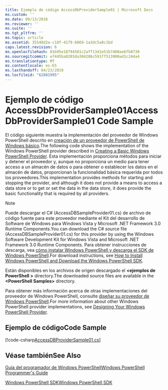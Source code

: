 ```yaml
---
title: Ejemplo de código AccessDbProviderSample01 | Microsoft Docs
ms.custom: ''
ms.date: 09/13/2016
ms.reviewer: ''
ms.suite: ''
ms.tgt_pltfrm: ''
ms.topic: article
ms.assetid: 35540d2a-c18f-4179-b869-1a3dc5a8c1bd
caps.latest.revision: 6
ms.openlocfilehash: 01b95e18794501c2aff13d1e51b7400ae6fb8730
ms.sourcegitcommit: e7445ba8203da304286c591ff513900ad1c244a4
ms.translationtype: MT
ms.contentlocale: es-ES
ms.lasthandoff: 04/23/2019
ms.locfileid: "62081995"
---
```

# <a name="accessdbprovidersample01-code-sample"></a><span data-ttu-id="8091d-102">Ejemplo de código AccessDbProviderSample01</span><span class="sxs-lookup"><span data-stu-id="8091d-102">AccessDbProviderSample01 Code Sample</span></span>

<span data-ttu-id="8091d-103">El código siguiente muestra la implementación del proveedor de Windows PowerShell descrito en [creación de un proveedor de PowerShell de Windows básico](./creating-a-basic-windows-powershell-provider.md).</span><span class="sxs-lookup"><span data-stu-id="8091d-103">The following code shows the implementation of the Windows PowerShell provider described in [Creating a Basic Windows PowerShell Provider](./creating-a-basic-windows-powershell-provider.md).</span></span> <span data-ttu-id="8091d-104">Esta implementación proporciona métodos para iniciar y detener el proveedor y, aunque no proporciona un medio para tener acceso a un almacén de datos o para obtener o establecer los datos en el almacén de datos, proporcionan la funcionalidad básica requerida por todos los proveedores.</span><span class="sxs-lookup"><span data-stu-id="8091d-104">This implementation provides methods for starting and stopping the provider, and although it does not provide a means to access a data store or to get or set the data in the data store, it does provide the basic functionality that is required by all providers.</span></span>

> [!NOTE]
> <span data-ttu-id="8091d-105">Puede descargar el C# (AccessDBSampleProvider01.cs) de archivo de código fuente para este proveedor mediante el Kit del desarrollo de Software de Windows para Windows Vista y Microsoft .NET Framework 3.0 Runtime Components.</span><span class="sxs-lookup"><span data-stu-id="8091d-105">You can download the C# source file (AccessDBSampleProvider01.cs) for this provider by using the Windows Software Development Kit for Windows Vista and Microsoft .NET Framework 3.0 Runtime Components.</span></span> <span data-ttu-id="8091d-106">Para obtener instrucciones de descarga, vea [cómo instalar Windows PowerShell y descarga el SDK de Windows PowerShell](/powershell/developer/installing-the-windows-powershell-sdk).</span><span class="sxs-lookup"><span data-stu-id="8091d-106">For download instructions, see [How to Install Windows PowerShell and Download the Windows PowerShell SDK](/powershell/developer/installing-the-windows-powershell-sdk).</span></span>
>
> <span data-ttu-id="8091d-107">Están disponibles en los archivos de origen descargado el  **\<ejemplos de PowerShell >** directory.</span><span class="sxs-lookup"><span data-stu-id="8091d-107">The downloaded source files are available in the **\<PowerShell Samples>** directory.</span></span>
>
> <span data-ttu-id="8091d-108">Para obtener más información acerca de otras implementaciones del proveedor de Windows PowerShell, consulte [diseñar su proveedor de Windows PowerShell](./designing-your-windows-powershell-provider.md).</span><span class="sxs-lookup"><span data-stu-id="8091d-108">For more information about other Windows PowerShell provider implementations, see [Designing Your Windows PowerShell Provider](./designing-your-windows-powershell-provider.md).</span></span>

## <a name="code-sample"></a><span data-ttu-id="8091d-109">Ejemplo de código</span><span class="sxs-lookup"><span data-stu-id="8091d-109">Code Sample</span></span>

[!code-csharp[AccessDBProviderSample01.cs](../../powershell-sdk-samples/SDK-2.0/csharp/AccessDBProviderSample01/AccessDBProviderSample01.cs#L11-L30 "AccessDBProviderSample01.cs")]

## <a name="see-also"></a><span data-ttu-id="8091d-110">Véase también</span><span class="sxs-lookup"><span data-stu-id="8091d-110">See Also</span></span>

[<span data-ttu-id="8091d-111">Guía del programador de Windows PowerShell</span><span class="sxs-lookup"><span data-stu-id="8091d-111">Windows PowerShell Programmer's Guide</span></span>](./windows-powershell-programmer-s-guide.md)

[<span data-ttu-id="8091d-112">Windows PowerShell SDK</span><span class="sxs-lookup"><span data-stu-id="8091d-112">Windows PowerShell SDK</span></span>](../windows-powershell-reference.md)